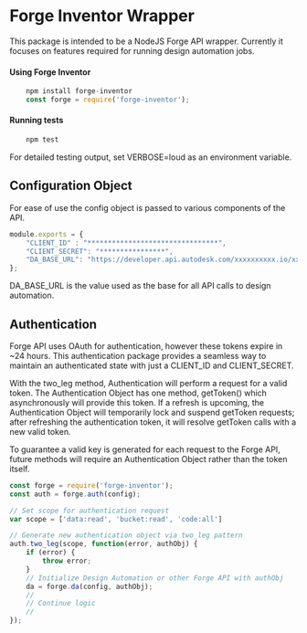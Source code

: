 # Forge Inventor Wrapper

This package is intended to be a NodeJS Forge API wrapper. Currently it focuses on features required for running design automation jobs.

#### Using Forge Inventor
```javascript
	npm install forge-inventor
	const forge = require('forge-inventor');
```  

#### Running tests

```javascript
	npm test
```
For detailed testing output, set VERBOSE=loud as an environment variable.

## Configuration Object

For ease of use the config object is passed to various components of the API.
```javascript
module.exports = {
    "CLIENT_ID" : "********************************",
    "CLIENT_SECRET": "****************",
    "DA_BASE_URL": "https://developer.api.autodesk.com/xxxxxxxxxx.io/xx-xxxx/xx/"
};
```
DA_BASE_URL is the value used as the base for all API calls to design automation.

## Authentication

Forge API uses OAuth for authentication, however these tokens expire in ~24 hours. This authentication package provides a seamless way to maintain an authenticated state with just a CLIENT_ID and CLIENT_SECRET.

With the two_leg method, Authentication will perform a request for a valid token. The Authentication Object has one method, getToken() which asynchronously will provide this token. If a refresh is upcoming, the Authentication Object will temporarily lock and suspend getToken requests; after refreshing the authentication token, it will resolve getToken calls with a new valid token.

To guarantee a valid key is generated for each request to the Forge API, future methods will require an Authentication Object rather than the token itself.

```javascript
const forge = require('forge-inventor');
const auth = forge.auth(config);

// Set scope for authentication request
var scope = ['data:read', 'bucket:read', 'code:all']

// Generate new authentication object via two_leg pattern
auth.two_leg(scope, function(error, authObj) {
	if (error) {
		throw error;
	}
	// Initialize Design Automation or other Forge API with authObj
	da = forge.da(config, authObj);
	//
	// Continue logic
	//
});
```
